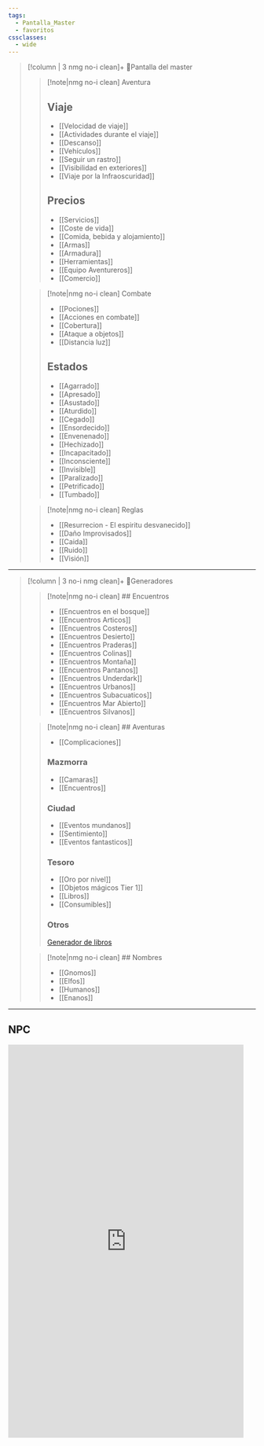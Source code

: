 ```yaml
---
tags:
  - Pantalla_Master
  - favoritos
cssclasses:
  - wide
---
```

>[!column | 3 nmg no-i clean]+ 📖Pantalla del master
>>[!note|nmg no-i clean] Aventura
>>## Viaje
>>- [[Velocidad de viaje]]
>>- [[Actividades durante el viaje]]
>>- [[Descanso]]
>>- [[Vehículos]]
>>- [[Seguir un rastro]]
>>- [[Visibilidad en exteriores]]
>>- [[Viaje por la Infraoscuridad]]
>>## Precios
>>- [[Servicios]]
>>- [[Coste de vida]]
>>- [[Comida, bebida y alojamiento]]
>>- [[Armas]]
>>- [[Armadura]]
>>- [[Herramientas]]
>>- [[Equipo Aventureros]]
>>- [[Comercio]]
>
>>[!note|nmg no-i clean] Combate
>>- [[Pociones]]
>>- [[Acciones en combate]]
>>- [[Cobertura]]
>>- [[Ataque a objetos]]
>>- [[Distancia luz]]
>>## Estados
>>- [[Agarrado]]
>>- [[Apresado]]
>>- [[Asustado]]
>>- [[Aturdido]]
>>- [[Cegado]]
>>- [[Ensordecido]]
>>- [[Envenenado]]
>>- [[Hechizado]]
>>- [[Incapacitado]]
>>- [[Inconsciente]]
>>- [[Invisible]]
>>- [[Paralizado]]
>>- [[Petrificado]]
>>- [[Tumbado]]
>
>>[!note|nmg no-i clean] Reglas
>>- [[Resurrecion - El espiritu desvanecido]]
>>- [[Daño Improvisados]]
>>- [[Caida]]
>>- [[Ruido]]
>>- [[Visión]]

___

>[!column | 3 no-i nmg clean]+ 🧮Generadores
>
>>[!note|nmg no-i clean] ## Encuentros
>>- [[Encuentros en el bosque]]
>>- [[Encuentros Articos]]
>>- [[Encuentros Costeros]]
>>- [[Encuentros Desierto]]
>>- [[Encuentros Praderas]]
>>- [[Encuentros Colinas]]
>>- [[Encuentros Montaña]]
>>- [[Encuentros Pantanos]]
>>- [[Encuentros Underdark]]
>>- [[Encuentros Urbanos]]
>>- [[Encuentros Subacuaticos]]
>>- [[Encuentros Mar Abierto]]
>>- [[Encuentros Silvanos]]
>
>>[!note|nmg no-i clean] ## Aventuras
>>- [[Complicaciones]]
>>### Mazmorra
>>- [[Camaras]]
>>- [[Encuentros]]
>>### Ciudad
>>- [[Eventos mundanos]]
>>- [[Sentimiento]]
>>- [[Eventos fantasticos]]
>>### Tesoro
>>- [[Oro por nivel]]
>>- [[Objetos mágicos Tier 1]]
>>- [[Libros]]
>>- [[Consumibles]]
>>### Otros
>>[Generador de libros](https://www.dndspeak.com/category/books/)
>
>>[!note|nmg no-i clean] ## Nombres
>>- [[Gnomos]]
>>- [[Elfos]]
>>- [[Humanos]]
>>- [[Enanos]]
___
## NPC
<iframe 
		border=0 frameborder=0 height=800 width=95%
		style="background-color: white"
		src="http://dmheroes.com/"></iframe>


